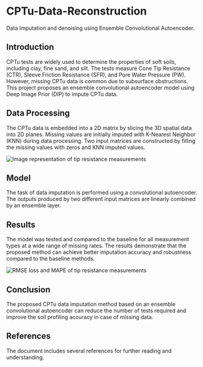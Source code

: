 # CPTu-Data-Reconstruction
Data Imputation and denoising using Ensemble Convolutional Autoencoder.

## Introduction

CPTu tests are widely used to determine the properties of soft soils, including clay, fine sand, and silt. The tests measure Cone Tip Resistance (CTR), Sleeve Friction Resistance (SFR), and Pore Water Pressure (PW). However, missing CPTu data is common due to subsurface obstructions. This project proposes an ensemble convolutional autoencoder model using Deep Image Prior (DIP) to impute CPTu data.

## Data Processing

The CPTu data is embedded into a 2D matrix by slicing the 3D spatial data into 2D planes. Missing values are initially imputed with K-Nearest Neighbor (KNN) during data processing. Two input matrices are constructed by filling the missing values with zeros and KNN imputed values.

![Image representation of tip resistance measurements](https://github.com/kaison428/CPTu-Data-Reconstruction/assets/38864087/d79eec73-3067-469a-b0ee-a040c34a847a)

## Model

The task of data imputation is performed using a convolutional autoencoder. The outputs produced by two different input matrices are linearly combined by an ensemble layer.

## Results

The model was tested and compared to the baseline for all measurement types at a wide range of missing rates. The results demonstrate that the proposed method can achieve better imputation accuracy and robustness compared to the baseline methods.

![RMSE loss and MAPE of tip resistance measurements](https://github.com/kaison428/CPTu-Data-Reconstruction/assets/38864087/888a6872-10cb-4c24-844d-61157f58c4fd)

## Conclusion

The proposed CPTu data imputation method based on an ensemble convolutional autoencoder can reduce the number of tests required and improve the soil profiling accuracy in case of missing data.

## References

The document includes several references for further reading and understanding.

